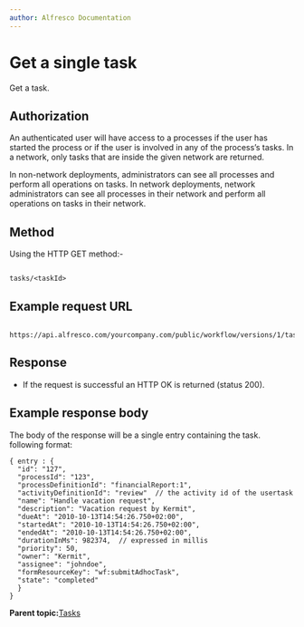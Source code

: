 ```yaml
---
author: Alfresco Documentation
---
```


# Get a single task

Get a task.

## Authorization

An authenticated user will have access to a processes if the user has started the process or if the user is involved in any of the process’s tasks. In a network, only tasks that are inside the given network are returned.

In non-network deployments, administrators can see all processes and perform all operations on tasks. In network deployments, network administrators can see all processes in their network and perform all operations on tasks in their network.

## Method

Using the HTTP GET method:-

```

tasks/<taskId>
```

## Example request URL

```

https://api.alfresco.com/yourcompany.com/public/workflow/versions/1/tasks/2
```

## Response

-   If the request is successful an HTTP OK is returned \(status 200\).

## Example response body

The body of the response will be a single entry containing the task. following format:

```
{ entry : { 
  "id": "127", 
  "processId": "123", 
  "processDefinitionId": "financialReport:1", 
  "activityDefinitionId": "review"  // the activity id of the usertask
  "name": "Handle vacation request", 
  "description": "Vacation request by Kermit", 
  "dueAt": "2010-10-13T14:54:26.750+02:00", 
  "startedAt": "2010-10-13T14:54:26.750+02:00", 
  "endedAt": "2010-10-13T14:54:26.750+02:00", 
  "durationInMs": 982374,  // expressed in millis 
  "priority": 50, 
  "owner": "Kermit", 
  "assignee": "johndoe", 
  "formResourceKey": "wf:submitAdhocTask",
  "state": "completed"
  } 
}

```

**Parent topic:**[Tasks](../../../pra/1/concepts/act-tasks.md)

